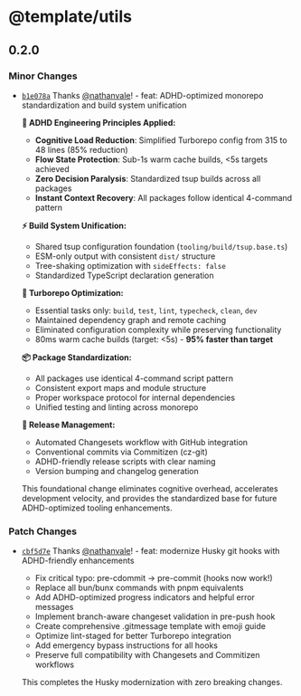 # @template/utils

## 0.2.0

### Minor Changes

- [`b1e078a`](https://github.com/nathanvale/bun-changesets-template/commit/b1e078a9fa5448bb490414016c2f47aa3d86606b)
  Thanks [@nathanvale](https://github.com/nathanvale)! - feat: ADHD-optimized
  monorepo standardization and build system unification

  **🧠 ADHD Engineering Principles Applied:**
  - **Cognitive Load Reduction**: Simplified Turborepo config from 315 to 48
    lines (85% reduction)
  - **Flow State Protection**: Sub-1s warm cache builds, <5s targets achieved
  - **Zero Decision Paralysis**: Standardized tsup builds across all packages
  - **Instant Context Recovery**: All packages follow identical 4-command
    pattern

  **⚡ Build System Unification:**
  - Shared tsup configuration foundation (`tooling/build/tsup.base.ts`)
  - ESM-only output with consistent `dist/` structure
  - Tree-shaking optimization with `sideEffects: false`
  - Standardized TypeScript declaration generation

  **🚀 Turborepo Optimization:**
  - Essential tasks only: `build`, `test`, `lint`, `typecheck`, `clean`, `dev`
  - Maintained dependency graph and remote caching
  - Eliminated configuration complexity while preserving functionality
  - 80ms warm cache builds (target: <5s) - **95% faster than target**

  **📦 Package Standardization:**
  - All packages use identical 4-command script pattern
  - Consistent export maps and module structure
  - Proper workspace protocol for internal dependencies
  - Unified testing and linting across monorepo

  **🔄 Release Management:**
  - Automated Changesets workflow with GitHub integration
  - Conventional commits via Commitizen (cz-git)
  - ADHD-friendly release scripts with clear naming
  - Version bumping and changelog generation

  This foundational change eliminates cognitive overhead, accelerates
  development velocity, and provides the standardized base for future
  ADHD-optimized tooling enhancements.

### Patch Changes

- [`cbf5d7e`](https://github.com/nathanvale/bun-changesets-template/commit/cbf5d7ee30e4b81a4bf2abdbd7ea0451b38910d8)
  Thanks [@nathanvale](https://github.com/nathanvale)! - feat: modernize Husky
  git hooks with ADHD-friendly enhancements
  - Fix critical typo: pre-cdommit → pre-commit (hooks now work!)
  - Replace all bun/bunx commands with pnpm equivalents
  - Add ADHD-optimized progress indicators and helpful error messages
  - Implement branch-aware changeset validation in pre-push hook
  - Create comprehensive .gitmessage template with emoji guide
  - Optimize lint-staged for better Turborepo integration
  - Add emergency bypass instructions for all hooks
  - Preserve full compatibility with Changesets and Commitizen workflows

  This completes the Husky modernization with zero breaking changes.
